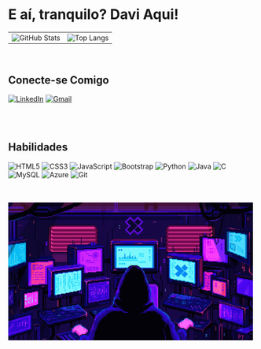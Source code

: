 # E aí, tranquilo? Davi Aqui!

<table>
  <tr>
    <td>
      <img src="https://github-readme-stats.vercel.app/api?username=DaviHuene&show_icons=true&hide=contribs,prs&cache_seconds=86400&theme=midnight-purple" alt="GitHub Stats">
    </td>
    <td>
      <img src="https://github-readme-stats.vercel.app/api/top-langs/?username=DaviHuene&layout=compact&langs_count=16&theme=midnight-purple" alt="Top Langs">
    </td>
  </tr>
</table>

<br>

## Conecte-se Comigo

[![LinkedIn](https://img.shields.io/badge/LinkedIn-4B0082?style=for-the-badge&logo=linkedin&logoColor=white)](https://www.linkedin.com/in/davi-ângelo-martins-paes-huene/)
[![Gmail](https://img.shields.io/badge/Gmail-4B0082?style=for-the-badge&logo=gmail&logoColor=white)](mailto:Daviangelohuene2021@gmail.com)

<br><br>

## Habilidades
![HTML5](https://img.shields.io/badge/HTML5-4B0082?style=for-the-badge&logo=html5&logoColor=white)
![CSS3](https://img.shields.io/badge/CSS3-4B0082?style=for-the-badge&logo=css3&logoColor=white)
![JavaScript](https://img.shields.io/badge/JavaScript-4B0082?style=for-the-badge&logo=javascript&logoColor=white)
![Bootstrap](https://img.shields.io/badge/Bootstrap-4B0082?style=for-the-badge&logo=bootstrap&logoColor=white)
![Python](https://img.shields.io/badge/Python-4B0082?style=for-the-badge&logo=python&logoColor=white)
![Java](https://img.shields.io/badge/Java-4B0082?style=for-the-badge&logo=openjdk&logoColor=white)
![C](https://img.shields.io/badge/C-4B0082?style=for-the-badge&logo=c&logoColor=white)
![MySQL](https://img.shields.io/badge/MySQL-4B0082?style=for-the-badge&logo=mysql&logoColor=white)
![Azure](https://img.shields.io/badge/Azure-4B0082?style=for-the-badge&logo=microsoft%20azure&logoColor=white)
![Git](https://img.shields.io/badge/GIT-4B0082?style=for-the-badge&logo=git&logoColor=white)
<br>
<br>
<br>
<div>
   <img align="left" height="280" alt="coding-time" src="pixels-neon.gif">
</div>
